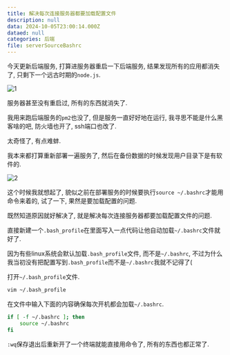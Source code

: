 ```yaml
---
title: 解决每次连接服务器都要加载配置文件
description: null
data: 2024-10-05T23:00:14.000Z
dataed: null
categories: 后端
file: serverSourceBashrc
---
```


今天更新后端服务, 打算进服务器重启一下后端服务, 结果发现所有的应用都消失了, 只剩下一个远古时期的`node.js`.

![1](https://image.s22y.moe/image/serverSourceBashrc/1.webp)

服务器甚至没有重启过, 所有的东西就消失了.

我用来跑后端服务的`pm2`也没了, 但是服务一直好好地在运行, 我寻思不能是什么黑客啥的吧, 防火墙也开了, ssh端口也改了.

太奇怪了, 有点难蚌.

我本来都打算重新部署一遍服务了, 然后在备份数据的时候发现用户目录下是有软件的.

![2](https://image.s22y.moe/image/serverSourceBashrc/2.webp)

这个时候我就想起了, 貌似之前在部署服务的时候要执行`source ~/.bashrc`才能用命令来着的, 试了一下, 果然是要加载配置的问题.

既然知道原因就好解决了, 就是解决每次连接服务器都要加载配置文件的问题.

直接新建一个`.bash_profile`在里面写入一点代码让他自动加载`~/.bashrc`文件就好了.

因为有些linux系统会默认加载`.bash_profile`文件, 而不是`~/.bashrc`, 不过为什么我当初没有把配置写到`.bash_profile`而不是`~/.bashrc`我就不记得了(

打开`~/.bash_profile`文件.

``` bash
vim ~/.bash_profile
```

在文件中输入下面的内容确保每次开机都会加载`~/.bashrc`.

``` bash
if [ -f ~/.bashrc ]; then
    source ~/.bashrc
fi
```

`:wq`保存退出后重新开了一个终端就能直接用命令了, 所有的东西也都正常了.